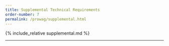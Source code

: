```yaml
---
title: Supplemental Technical Requirements
order-number: 7
permalink: /prowag/supplemental.html
---
```


{% include_relative supplemental.md %}

---
